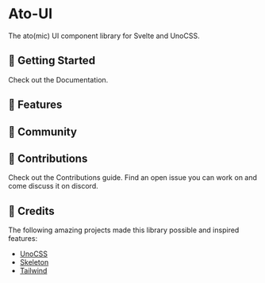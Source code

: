 # Ato-UI

The ato(mic) UI component library for Svelte and UnoCSS.

## 🚀 Getting Started

Check out the Documentation.

## 🍕 Features

## 👋 Community

## 🔑 Contributions

Check out the Contributions guide. Find an open issue you can work on and come discuss it on discord.

## 🌸 Credits

The following amazing projects made this library possible and inspired features:

- [UnoCSS](https://github.com/unocss/unocss)
- [Skeleton](https://github.com/skeletonlabs/skeleton)
- [Tailwind](https://github.com/tailwindlabs/tailwindcss)